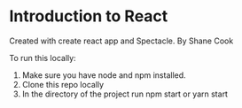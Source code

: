 # Introduction to React
Created with create react app and Spectacle.
By Shane Cook

To run this locally:
1. Make sure you have node and npm installed.
2. Clone this repo locally
3. In the directory of the project run npm start or yarn start